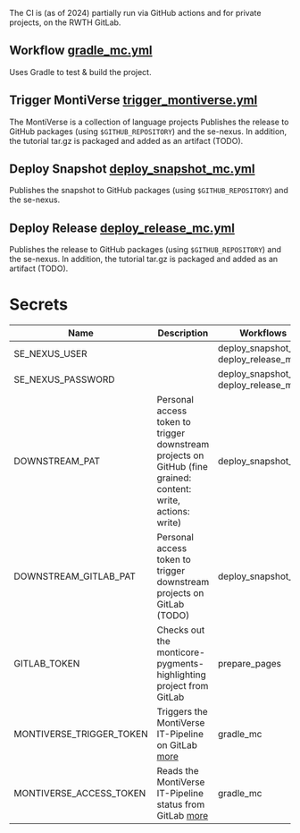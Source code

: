 <!-- (c) https://github.com/MontiCore/monticore -->

The CI is (as of 2024) partially run via GitHub actions and for private
projects,
on the RWTH GitLab.

## Workflow [gradle_mc.yml](../.github/workflows/gradle_mc.yml)

Uses Gradle to test & build the project.

## Trigger MontiVerse [trigger_montiverse.yml](../.github/workflows/trigger_montiverse.yml)

The MontiVerse is a collection of language projects
Publishes the release to GitHub packages (using `$GITHUB_REPOSITORY`) and
the se-nexus.
In addition, the tutorial tar.gz is packaged and added as an artifact (TODO).

## Deploy Snapshot [deploy_snapshot_mc.yml](../.github/workflows/deploy_snapshot_mc.yml)

Publishes the snapshot to GitHub packages (using `$GITHUB_REPOSITORY`) and
the se-nexus.

## Deploy Release [deploy_release_mc.yml](../.github/workflows/deploy_release_mc.yml)

Publishes the release to GitHub packages (using `$GITHUB_REPOSITORY`) and
the se-nexus.
In addition, the tutorial tar.gz is packaged and added as an artifact (TODO).

# Secrets

| Name                     | Description                                                                                                                     | Workflows                             |
|--------------------------|---------------------------------------------------------------------------------------------------------------------------------|---------------------------------------|
| SE_NEXUS_USER            |                                                                                                                                 | deploy_snapshot_mc, deploy_release_mc |
| SE_NEXUS_PASSWORD        |                                                                                                                                 | deploy_snapshot_mc, deploy_release_mc |
| DOWNSTREAM_PAT           | Personal access token to trigger downstream projects on GitHub (fine grained: content: write, actions: write)                   | deploy_snapshot_mc                    |
| DOWNSTREAM_GITLAB_PAT    | Personal access token to trigger downstream projects on GitLab (TODO)                                                           | deploy_snapshot_mc                    |
| GITLAB_TOKEN             | Checks out the monticore-pygments-highlighting project from GitLab                                                              | prepare_pages                         |
| MONTIVERSE_TRIGGER_TOKEN | Triggers the MontiVerse IT-Pipeline on GitLab [more](https://github.com/digital-blueprint/gitlab-pipeline-trigger-action)       | gradle_mc                             |
| MONTIVERSE_ACCESS_TOKEN  | Reads the MontiVerse IT-Pipeline status from GitLab [more](https://github.com/digital-blueprint/gitlab-pipeline-trigger-action) | gradle_mc                             |


